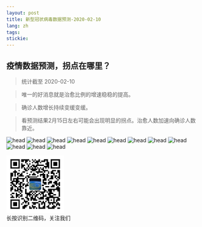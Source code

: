 ```yaml
---
layout: post
title: 新型冠状病毒数据预测-2020-02-10
lang: zh
tags: 
stickie: 
---
```


## 疫情数据预测，拐点在哪里？

>统计截至 2020-02-10

>唯一的好消息就是治愈比例的增速稳稳的提高。

>确诊人数增长持续变缓变缓。

>看预测结果2月15日左右可能会出现明显的拐点。治愈人数加速向确诊人数靠近。

![head]({{site.hosturl}}/assets/post_assets/newdata/0210/head.png)
![head]({{site.hosturl}}/assets/post_assets/newdata/0210/1.png)
![head]({{site.hosturl}}/assets/post_assets/newdata/0210/2.png)
![head]({{site.hosturl}}/assets/post_assets/newdata/0210/3.png)
![head]({{site.hosturl}}/assets/post_assets/newdata/0210/4.png)
![head]({{site.hosturl}}/assets/post_assets/newdata/0210/5.png)
![head]({{site.hosturl}}/assets/post_assets/newdata/0210/6.png)
![head]({{site.hosturl}}/assets/post_assets/newdata/0210/7.png)
![head]({{site.hosturl}}/assets/post_assets/newdata/0210/8.png)
![head]({{site.hosturl}}/assets/post_assets/newdata/0210/9.png)
![head]({{site.hosturl}}/assets/post_assets/newdata/0210/10.png)
![head]({{site.hosturl}}/assets/post_assets/newdata/0210/11.png)

<div>
    <img width="30%" src="/assets/post_assets/newdata/qrcode_wechat.jpg">
    <div>长按识别二维码，关注我们</div>
</div>

